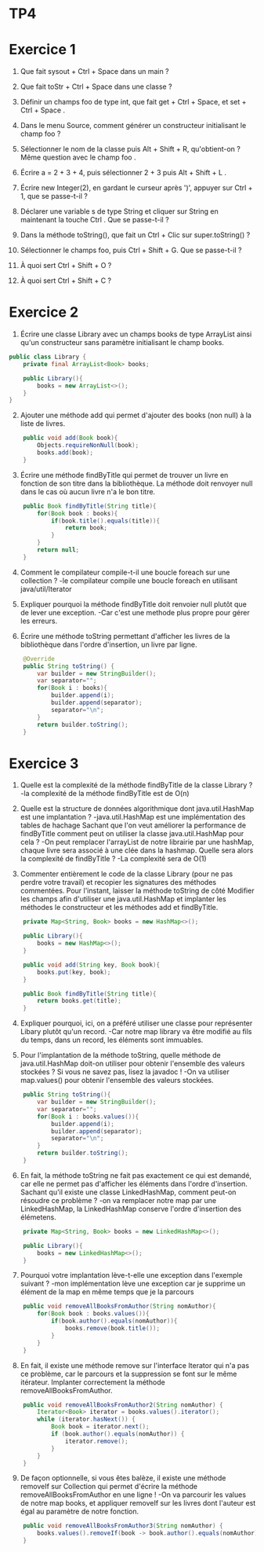 TP4
===

Exercice 1
===

1) Que fait sysout + Ctrl + Space dans un main ?

2) Que fait toStr + Ctrl + Space dans une classe ?

3) Définir un champs foo de type int, que fait get + Ctrl + Space, et set + Ctrl + Space .

4) Dans le menu Source, comment générer un constructeur initialisant le champ foo ?

5) Sélectionner le nom de la classe puis Alt + Shift + R, qu'obtient-on ? Même question avec le champ foo .

6) Écrire a = 2 + 3 + 4, puis sélectionner 2 + 3 puis Alt + Shift + L .

7) Écrire new Integer(2), en gardant le curseur après ')', appuyer sur Ctrl + 1, que se passe-t-il ?

8) Déclarer une variable s de type String et cliquer sur String en maintenant la touche Ctrl . Que se passe-t-il ?

9) Dans la méthode toString(), que fait un Ctrl + Clic sur super.toString() ?

10) Sélectionner le champs foo, puis Ctrl + Shift + G. Que se passe-t-il ?

11) À quoi sert Ctrl + Shift + O ?

12) À quoi sert Ctrl + Shift + C ?


Exercice 2
===

1) Écrire une classe Library avec un champs books de type ArrayList ainsi qu'un constructeur sans paramètre initialisant le champ books.

```java
public class Library {
    private final ArrayList<Book> books;

    public Library(){
        books = new ArrayList<>();
    }
}
```

2) Ajouter une méthode add qui permet d'ajouter des books (non null) à la liste de livres.
```java
    public void add(Book book){
        Objects.requireNonNull(book);
        books.add(book);
    }
```

3) Écrire une méthode findByTitle qui permet de trouver un livre en fonction de son titre dans la bibliothèque. La méthode doit renvoyer null dans le cas où aucun livre n'a le bon titre.
```java
    public Book findByTitle(String title){
        for(Book book : books){
            if(book.title().equals(title)){
                return book;
            }
        }
        return null;
    }
```

4) Comment le compilateur compile-t-il une boucle foreach sur une collection ?
-le compilateur compile une boucle foreach en utilisant java/util/Iterator

5) Expliquer pourquoi la méthode findByTitle doit renvoier null plutôt que de lever une exception.
-Car c'est une methode plus propre pour gérer les erreurs.

6) Écrire une méthode toString permettant d'afficher les livres de la bibliothèque dans l'ordre d'insertion, un livre par ligne.
```java
    @Override
    public String toString() {
        var builder = new StringBuilder();
        var separator="";
        for(Book i : books){
            builder.append(i);
            builder.append(separator);
            separator="\n";
        }
        return builder.toString();
    }
```


Exercice 3
===

1) Quelle est la complexité de la méthode findByTitle de la classe Library ?
-la complexité de la méthode findByTitle est de O(n)

2) Quelle est la structure de données algorithmique dont java.util.HashMap est une implantation ?
-java.util.HashMap est une implémentation des tables de hachage
Sachant que l'on veut améliorer la performance de findByTitle comment peut on utiliser la classe java.util.HashMap pour cela ?
-On peut remplacer l'arrayList de notre librairie par une hashMap, chaque livre sera associé à une clée dans la hashmap.
Quelle sera alors la complexité de findByTitle ?
-La complexité sera de O(1)

3) Commenter entièrement le code de la classe Library (pour ne pas perdre votre travail) et recopier les signatures des méthodes commentées. Pour l'instant, laisser la méthode toString de côté Modifier les champs afin d'utiliser une java.util.HashMap et implanter les méthodes le constructeur et les méthodes add et findByTitle.
```java
    private Map<String, Book> books = new HashMap<>();

    public Library(){
        books = new HashMap<>();
    }

    public void add(String key, Book book){
        books.put(key, book);
    }

    public Book findByTitle(String title){
        return books.get(title);
    }
```

4) Expliquer pourquoi, ici, on a préféré utiliser une classe pour représenter Libary plutôt qu'un record.
-Car notre map library va être modifié au fils du temps, dans un record, les éléments sont immuables.

5) Pour l'implantation de la méthode toString, quelle méthode de java.util.HashMap doit-on utiliser pour obtenir l'ensemble des valeurs stockées ? Si vous ne savez pas, lisez la javadoc !
-On va utiliser map.values() pour obtenir l'ensemble des valeurs stockées.
```java
    public String toString(){
        var builder = new StringBuilder();
        var separator="";
        for(Book i : books.values()){
            builder.append(i);
            builder.append(separator);
            separator="\n";
        }
        return builder.toString();
    }
```

6) En fait, la méthode toString ne fait pas exactement ce qui est demandé, car elle ne permet pas d'afficher les éléments dans l'ordre d'insertion. Sachant qu'il existe une classe LinkedHashMap, comment peut-on résoudre ce problème ?
-on va remplacer notre map par une LinkedHashMap, la LinkedHashMap conserve l'ordre d'insertion des élémetens.
```java
    private Map<String, Book> books = new LinkedHashMap<>();

    public Library(){
        books = new LinkedHashMap<>();
    }
```

7) Pourquoi votre implantation lève-t-elle une exception dans l'exemple suivant ?
-mon implémentation lève une exception car je supprime un élément de la map en même temps que je la parcours
```java
    public void removeAllBooksFromAuthor(String nomAuthor){
        for(Book book : books.values()){
            if(book.author().equals(nomAuthor)){
                books.remove(book.title());
            }
        }
    }
```

8) En fait, il existe une méthode remove sur l'interface Iterator qui n'a pas ce problème, car le parcours et la suppression se font sur le même itérateur. Implanter correctement la méthode removeAllBooksFromAuthor.
```java
    public void removeAllBooksFromAuthor2(String nomAuthor) {
        Iterator<Book> iterator = books.values().iterator();
        while (iterator.hasNext()) {
            Book book = iterator.next();
            if (book.author().equals(nomAuthor)) {
                iterator.remove();
            }
        }
    }
```

9) De façon optionnelle, si vous êtes balèze, il existe une méthode removeIf sur Collection qui permet d'écrire la méthode removeAllBooksFromAuthor en une ligne !
-On va parcourir les values de notre map books, et appliquer removeIf sur les livres dont l'auteur est égal au paramètre de notre fonction.
```java
    public void removeAllBooksFromAuthor3(String nomAuthor) {
        books.values().removeIf(book -> book.author().equals(nomAuthor));
    }
```

